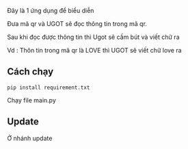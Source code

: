 Đây là 1 ứng dụng để biểu diễn 

Đưa mã qr và UGOT sẽ đọc thông tin trong mã qr. 

Sau khi đọc được thông tin thì Ugot sẽ cầm bút và viết chữ ra

Vd : Thôn tin trong mã qr là LOVE thì UGOT sẽ viết chữ love ra 

<h2>Cách chạy</h2>

`pip install requirement.txt`

Chạy file main.py

<h2>Update</h2>

Ở nhánh update
